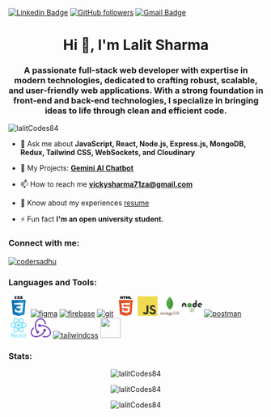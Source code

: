 [![Linkedin Badge](https://img.shields.io/badge/--lalit-sharma-blue?style=social&logo=Linkedin&logoColor=blue&link=https://www.linkedin.com/in/lalit-sharma-813b4a257-/)](https://www.linkedin.com/in/lalit-sharma-813b4a257/)
[![GitHub followers](https://img.shields.io/github/followers/laliCodes84?label=Follow&style=social)](https://github.com/lalitCodes84/?tab=follow)
[![Gmail Badge](https://img.shields.io/badge/-Lalit%20Sharma-c14438?style=social&logo=Gmail&logoColor=red&link=mailto:vickysharma71za@gmail.com)](mailto:vickysharma71za@gmail.com)

<h1 align="center">Hi 👋, I'm Lalit Sharma</h1>
<h3 align="center"> 
A passionate full-stack web developer with expertise in modern technologies, dedicated to crafting robust, scalable, and user-friendly web applications. With a strong foundation in front-end and back-end technologies, I specialize in bringing ideas to life through clean and efficient code.</h3>

<p align="left"> <img src="https://komarev.com/ghpvc/?username=lalitCodes84&label=Profile%20views&color=0e75b6&style=flat" alt="lalitCodes84" /> </p>

- 💬 Ask me about **JavaScript, React, Node.js, Express.js, MongoDB, Redux, Tailwind CSS, WebSockets, and Cloudinary**

- 🚀 My Projects: **[Gemini AI Chatbot](https://github.com/lalitCodes84/gemini-ai-chatbot)**

- 📫 How to reach me **vickysharma71za@gmail.com**

- 📄 Know about my experiences <a href="https://drive.google.com/file/d/1ZBdbjNo-fK9lz89yimeWxR8Hestb-TUa/view?usp=sharing">resume</a>

- ⚡ Fun fact **I'm an open university student.**

<h3 align="left">Connect with me:</h3>
<p align="left">
<a href="https://www.linkedin.com/in/lalit-sharma-813b4a257-/" target="blank"><img align="center" src="https://raw.githubusercontent.com/rahuldkjain/github-profile-readme-generator/master/src/images/icons/Social/linked-in-alt.svg" alt="codersadhu" height="30" width="40" /></a>
</p>

<h3 align="left">Languages and Tools:</h3>
<p align="left">
  <a href="https://www.w3schools.com/css/" target="_blank"><img src="https://raw.githubusercontent.com/devicons/devicon/master/icons/css3/css3-original-wordmark.svg" alt="css3" width="40" height="40"/></a>
  <a href="https://www.figma.com/" target="_blank"> <img src="https://www.vectorlogo.zone/logos/figma/figma-icon.svg" alt="figma" width="40" height="40"/></a>
  <a href="https://firebase.google.com/" target="_blank"> <img src="https://www.vectorlogo.zone/logos/firebase/firebase-icon.svg" alt="firebase" width="40" height="40"/></a>
  <a href="https://git-scm.com/" target="_blank"> <img src="https://www.vectorlogo.zone/logos/git-scm/git-scm-icon.svg" alt="git" width="40" height="40"/></a>
  <a href="https://www.w3.org/html/" target="_blank"> <img src="https://raw.githubusercontent.com/devicons/devicon/master/icons/html5/html5-original-wordmark.svg" alt="html5" width="40" height="40"/></a>
  <a href="https://developer.mozilla.org/en-US/docs/Web/JavaScript" target="_blank"> <img src="https://raw.githubusercontent.com/devicons/devicon/master/icons/javascript/javascript-original.svg" alt="javascript" width="40" height="40"/></a>
<!--   <a href="https://www.linux.org/" target="_blank"> <img src="https://raw.githubusercontent.com/devicons/devicon/master/icons/linux/linux-original.svg" alt="linux" width="40" height="40"/></a> -->
  <a href="https://www.mongodb.com/" target="_blank"> <img src="https://raw.githubusercontent.com/devicons/devicon/master/icons/mongodb/mongodb-original-wordmark.svg" alt="mongodb" width="40" height="40"/></a>
  <a href="https://nodejs.org" target="_blank"> <img src="https://raw.githubusercontent.com/devicons/devicon/master/icons/nodejs/nodejs-original-wordmark.svg" alt="nodejs" width="40" height="40"/></a>
  <a href="https://postman.com" target="_blank"> <img src="https://www.vectorlogo.zone/logos/getpostman/getpostman-icon.svg" alt="postman" width="40" height="40"/></a>
  <a href="https://reactjs.org/" target="_blank"> <img src="https://raw.githubusercontent.com/devicons/devicon/master/icons/react/react-original-wordmark.svg" alt="react" width="40" height="40"/></a>
  <a href="https://redux.js.org" target="_blank"> <img src="https://raw.githubusercontent.com/devicons/devicon/master/icons/redux/redux-original.svg" alt="redux" width="40" height="40"/></a>
  <a href="https://tailwindcss.com/" target="_blank"> <img src="https://image.pngaaa.com/779/6447779-middle.png" alt="tailwindcss" width="40" height="40" style="background:transparent"/></a>
  <a href="https://cloudinary.com/" target="_blank"> <img src="http://res.cloudinary.com/cloudinary/image/upload/new_cloudinary_logo_square.png" width="40" height="40"/></a>
</p>
<h3>Stats: </h3>
<p align="center"><img src="https://github-readme-stats.vercel.app/api/top-langs?username=lalitCodes84&show_icons=true&locale=en&layout=compact" alt="lalitCodes84" /></p>
<p align="center"><img src="https://github-readme-stats.vercel.app/api?username=lalitCodes84&show_icons=true&locale=en" alt="lalitCodes84" /></p>
<p align="center"><img src="https://github-readme-streak-stats.herokuapp.com/?user=lalitCodes84&" alt="lalitCodes84" /></p>
